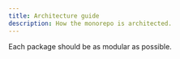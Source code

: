 ```yaml
---
title: Architecture guide
description: How the monorepo is architected.
---
```


Each package should be as modular as possible.
